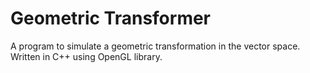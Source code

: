 # Geometric Transformer
A program to simulate a geometric transformation in the vector space. Written in C++ using OpenGL library.
